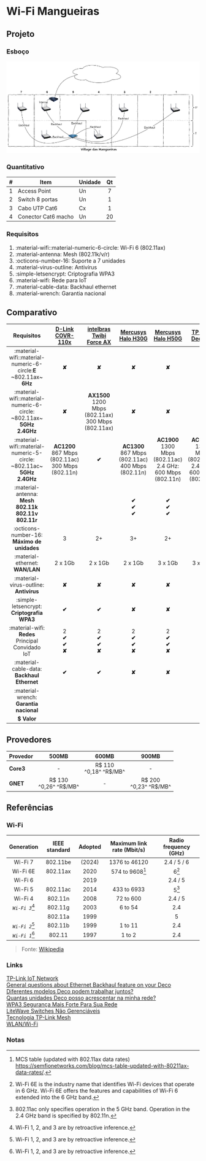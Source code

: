 # Wi-Fi Mangueiras

## Projeto

### Esboço

![Diagrama](assets/wi-fi-mangueiras.png)

### Quantitativo

|  #  | Item                | Unidade | Qt  |
| :-: | ------------------- | ------- | :-: |
|  1  | Access Point        | Un      |  7  |
|  2  | Switch 8 portas     | Un      |  1  |
|  3  | Cabo UTP Cat6       | Cx      |  1  |
|  4  | Conector Cat6 macho | Un      | 20  |

### Requisitos

1. :material-wifi::material-numeric-6-circle: Wi-Fi 6 (802.11ax)
2. :material-antenna: Mesh (802.11k/v/r)
3. :octicons-number-16: Suporte a 7 unidades
4. :material-virus-outline: Antivírus
5. :simple-letsencrypt: Criptografia WPA3
6. :material-wifi: Rede para IoT
7. :material-cable-data: Backhaul ethernet
8. :material-wrench: Garantia nacional

## Comparativo

|                                   Requisitos                                    |                   [D-Link COVR-110x]                    |                [intelbras Twibi Force AX]                 |                  [Mercusys Halo H30G]                   |                       [Mercusys Halo H50G]                        |                         [TP-Link Deco S7]                         |                    [TP-Link Deco M5]                    |                    [TP-Link Deco X20]                     |                        [TP-Link Deco X50]                        |
| :-----------------------------------------------------------------------------: | :-----------------------------------------------------: | :-------------------------------------------------------: | :-----------------------------------------------------: | :---------------------------------------------------------------: | :---------------------------------------------------------------: | :-----------------------------------------------------: | :-------------------------------------------------------: | :--------------------------------------------------------------: |
|      :material-wifi::material-numeric-6-circle:**E** ~802.11ax~<br>**6Hz**      |                         **✘**                          |                          **✘**                           |                         **✘**                          |                              **✘**                               |                              **✘**                               |                         **✘**                          |                          **✘**                           |                              **✘**                              |
| :material-wifi::material-numeric-6-circle: ~802.11ax~<br>**5GHz**<br>**2.4GHz** |                         **✘**                          | **AX1500**<br>1200 Mbps (802.11ax)<br>300 Mbps (802.11ax) |                         **✘**                          |                              **✘**                               |                              **✘**                               |                         **✘**                          | **AX1800**<br>1201 Mbps (802.11ax)<br>574 Mbps (802.11ax) | **AX3000**<br>2402 Mbps (802.11ax, HE160)<br>574 Mbps (802.11ax) |
| :material-wifi::material-numeric-5-circle: ~802.11ac~<br>**5GHz**<br>**2.4GHz** | **AC1200**<br>867 Mbps (802.11ac)<br>300 Mbps (802.11n) |                          **✔**                           | **AC1300**<br>867 Mbps (802.11ac)<br>400 Mbps (802.11n) | **AC1900**<br>1300 Mbps (802.11ac)<br>2.4 GHz: 600 Mbps (802.11n) | **AC1900**<br>1300 Mbps (802.11ac)<br>2.4 GHz: 600 Mbps (802.11n) | **AC1300**<br>867 Mbps (802.11ac)<br>400 Mbps (802.11n) |                          **✔**                           |                              **✔**                              |
|    :material-antenna: **Mesh**<br>**802.11k**<br>**802.11v**<br>**802.11r**     |                          <br>                           |                           <br>                            |             <br>**✔**<br>**✔**<br>**✔**              |                  <br>**✔**<br>**✔**<br>**✔**                   |                               <br>                                |                          <br>                           |              <br>**✔**<br>**✔**<br>**✔**               |                  <br>**✔**<br>**✔**<br>**✔**                  |
|                   :octicons-number-16: **Máximo de unidades**                   |                            3                            |                            2+                             |                           3+                            |                                2+                                 |                                 6                                 |                            6                            |                            6+                             |                                6+                                |
|                         :material-ethernet: **WAN/LAN**                         |                         2 x 1Gb                         |                          2 x 1Gb                          |                         2 x 1Gb                         |                              3 x 1Gb                              |                              3 x 1Gb                              |                         2 x 1Gb                         |                          2 x 1Gb                          |                             3 x 1Gb                              |
|                     :material-virus-outline: **Antivírus**                      |                         **✘**                          |                          **✘**                           |                         **✘**                          |                              **✘**                               |                              **✘**                               |                    TP-Link HomeCare                     |                    TP-Link HomeShield                     |                        TP-Link HomeShield                        |
|                   :simple-letsencrypt: **Criptografia WPA3**                    |                         **✔**                          |                          **✔**                           |                         **✘**                          |                              **✘**                               |                              **✘**                               |                         **✘**                          |                          **✔**                           |                              **✔**                              |
|           :material-wifi: **Redes**<br>Principal<br>Convidado<br>IoT            |             2<br>**✔**<br>**✔**<br>**✘**             |              2<br>**✔**<br>**✔**<br>**✘**              |             2<br>**✔**<br>**✔**<br>**✘**             |                  2<br>**✔**<br>**✔**<br>**✘**                  |                  2<br>**✔**<br>**✔**<br>**✘**                  |             3<br>**✔**<br>**✔**<br>**✔**             |              3<br>**✔**<br>**✔**<br>**✔**              |                 3<br>**✔**<br>**✔**<br>**✔**                  |
|                   :material-cable-data: **Backhaul Ethernet**                   |                         **✔**                          |                          **✔**                           |                         **✘**                          |                              **✘**                               |                              **✔**                               |                         **✔**                          |                          **✔**                           |                              **✔**                              |
|                     :material-wrench: **Garantia nacional**                     |                                                         |                                                           |                                                         |                                                                   |                                                                   |                                                         |                                                           |                                                                  |
|                                   **$ Valor**                                   |                                                         |                                                           |                                                         |                                                                   |                                                                   |                                                         |                         [R$ 594]                          |                             [R$ 595]                             |

## Provedores

| Provedor  |          500MB           |          600MB           |          900MB           |
| :-------- | :----------------------: | :----------------------: | :----------------------: |
| **Core3** |            -             | R$ 110<br>^0,18^ ^R$/MB^ |            -             |
| **GNET**  | R$ 130<br>^0,26^ ^R$/MB^ |            -             | R$ 200<br>^0,23^ ^R$/MB^ |

## Referências

### Wi-Fi

|     Generation     | IEEE standard | Adopted | Maximum link rate (Mbit/s) | Radio frequency (GHz) |
| :----------------: | :-----------: | :-----: | :------------------------: | :-------------------: |
|      Wi-Fi 7       |   802.11be    | (2024)  |       1376 to 46120        |      2.4 / 5 / 6      |
|      Wi-Fi 6E      |   802.11ax    |  2020   |      574 to 9608[^1]       |         6[^2]         |
|      Wi-Fi 6       |               |  2019   |                            |        2.4 / 5        |
|      Wi-Fi 5       |   802.11ac    |  2014   |        433 to 6933         |         5[^3]         |
|      Wi-Fi 4       |    802.11n    |  2008   |         72 to 600          |        2.4 / 5        |
|  _`Wi-Fi 3`_[^4]   |    802.11g    |  2003   |          6 to 54           |          2.4          |
|                    |    802.11a    |  1999   |                            |           5           |
|  _`Wi-Fi 2`_[^4]   |    802.11b    |  1999   |          1 to 11           |          2.4          |
|  _`Wi-Fi 1`_[^4]   |    802.11     |  1997   |           1 to 2           |          2.4          |

> Fonte: [Wikipedia]

### Links

[TP-Link IoT Network](https://community.tp-link.com/en/home/stories/detail/501928)  
[General questions about Ethernet Backhaul feature on your Deco](https://www.tp-link.com/us/support/faq/1794/)  
[Diferentes modelos Deco podem trabalhar juntos?](https://www.tp-link.com/br/support/faq/2248/)  
[Quantas unidades Deco posso acrescentar na minha rede?](https://www.tp-link.com/br/support/faq/1588/)  
[WPA3 Segurança Mais Forte Para Sua Rede](https://www.tp-link.com/br/wpa3/)  
[LiteWave Switches Não Gerenciáveis](https://www.tp-link.com/br/landing-page/litewave-switch/)  
[Tecnologia TP-Link Mesh](https://www.tp-link.com/br/mesh/)  
[WLAN/Wi-Fi](https://www.teleco.com.br/wifi.asp)  

### Notas

[^1]: MCS table (updated with 802.11ax data rates) <https://semfionetworks.com/blog/mcs-table-updated-with-80211ax-data-rates/>.
[^2]: Wi-Fi 6E is the industry name that identifies Wi-Fi devices that operate in 6 GHz. Wi-Fi 6E offers the features and capabilities of Wi-Fi 6 extended into the 6 GHz band.
[^3]: 802.11ac only specifies operation in the 5 GHz band. Operation in the 2.4 GHz band is specified by 802.11n.
[^4]: Wi-Fi 1, 2, and 3 are by retroactive inference.

[D-Link COVR-110x]: https://www.dlink.com.br/produto/covr-1100-ac1200-sistema-wi-fi-mesh-dual-band/
[intelbras Twibi Force AX]: https://www.intelbras.com/pt-br/roteador-mesh-ax-1500-twibi-force-ax
[Mercusys Halo H30G]: https://www.mercusys.com.br/product/details/halo-h30g/
[Mercusys Halo H50G]: https://www.mercusys.com.br/product/details/halo-h50g/
[Switch Gigabit de Mesa com 8 portas (TP-Link LS108G)]: https://www.amazon.com.br/Switch-Gigabit-Mesa-Portas-Ls108G/dp/B07RQT8VX1?th=1
[TP-Link Deco M5]: https://www.tp-link.com/br/home-networking/deco/deco-m5/  
[TP-Link Deco S7]: https://www.tp-link.com/br/home-networking/deco/deco-s7/  
[TP-Link Deco X20]: https://www.tp-link.com/br/home-networking/deco/deco-x20/  
[TP-Link Deco X50]: https://www.tp-link.com/br/home-networking/deco/deco-x50/  
[Wikipedia]: https://en.wikipedia.org/wiki/Template:Wi-Fi_generations "Wi-Fi generations"
[R$ 594]: https://www.amazon.com.br/X20-2-PACK-AX1800-WHOLE-SYSTEM/dp/B07G392VCD/
[R$ 595]: https://www.amazon.com.br/Roteador-Mesh-Wi-Fi-Gigabit-AX3000/dp/B09LVFNMVJ/
